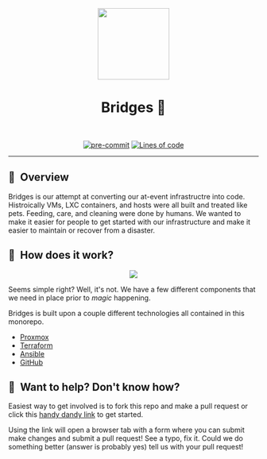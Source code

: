<div align="center">
  <img src="docs/assets/clu2.jpg?raw=true" align="center" height="144px"/>

# Bridges 🌉

</div>

<br/>

<div align="center">

[![pre-commit](https://img.shields.io/badge/pre--commit-enabled-brightgreen?logo=pre-commit&logoColor=white&style=for-the-badge)](https://github.com/pre-commit/pre-commit)
[![Lines of code](https://img.shields.io/tokei/lines/github/magfest/bridges?style=for-the-badge&color=brightgreen&label=lines&logo=codefactor&logoColor=white)](https://github.com/magfest/bridges/graphs/contributors)

</div>

---

## :book:&nbsp; Overview

Bridges is our attempt at converting our at-event infrastructre into code. Histroically VMs, LXC containers, and hosts were all built and treated like pets. Feeding, care, and cleaning were done by humans. We wanted to make it easier for people to get started with our infrastructure and make it easier to maintain or recover from a disaster.

## :telescope:&nbsp; How does it work?

<div align="center">

[![](https://mermaid.ink/img/eyJjb2RlIjoiZ3JhcGggVERcbiAgICBBW1lvdSBtYWtlIHNvbWUgYXdlc29tZSBjb2RlXSAtLT58Q3JlYXRlIHB1bGwgUmVxdWVzdHwgQihXZSBtZXJnZSB0aGUgcHVsbCByZXF1ZXN0KVxuICAgIEIgLS0-IEN7R2l0aHViIHJ1bnMgY29kZSBjaGVja3N9XG4gICAgQyAtLT58RGVwbG95bWVudHwgRFtEZXZdXG4gICAgRCAtLT58TG9va3MgZ29vZD8gUHVzaCB0byBQcm9kIXwgRVtQcm9maXQhXSBcbiIsIm1lcm1haWQiOnsidGhlbWUiOiJkZWZhdWx0In0sInVwZGF0ZUVkaXRvciI6ZmFsc2UsImF1dG9TeW5jIjp0cnVlLCJ1cGRhdGVEaWFncmFtIjpmYWxzZX0)](https://mermaid.live/edit#eyJjb2RlIjoiZ3JhcGggVERcbiAgICBBW1lvdSBtYWtlIHNvbWUgYXdlc29tZSBjb2RlXSAtLT58Q3JlYXRlIHB1bGwgUmVxdWVzdHwgQihXZSBtZXJnZSB0aGUgcHVsbCByZXF1ZXN0KVxuICAgIEIgLS0-IEN7R2l0aHViIHJ1bnMgY29kZSBjaGVja3N9XG4gICAgQyAtLT58RGVwbG95bWVudHwgRFtEZXZdXG4gICAgRCAtLT58TG9va3MgZ29vZD8gUHVzaCB0byBQcm9kIXwgRVtQcm9maXQhXSBcbiIsIm1lcm1haWQiOiJ7XG4gIFwidGhlbWVcIjogXCJkZWZhdWx0XCJcbn0iLCJ1cGRhdGVFZGl0b3IiOmZhbHNlLCJhdXRvU3luYyI6dHJ1ZSwidXBkYXRlRGlhZ3JhbSI6ZmFsc2V9)

</div>

Seems simple right? Well, it's not. We have a few different components that we need in place prior to _magic_ happening.

Bridges is built upon a couple different technologies all contained in this monorepo.

- [Proxmox](https://www.proxmox.com/)
- [Terraform](https://github.com/magfest/bridges/tree/main/terraform)
- [Ansible](https://github.com/magfest/bridges/tree/main/ansible)
- [GitHub](https://github.com/)

## :ferris_wheel:&nbsp; Want to help? Don't know how?

Easiest way to get involved is to fork this repo and make a pull request or click this [handy dandy link](https://github.dev/magfest/bridges/) to get started.

Using the link will open a browser tab with a form where you can submit make changes and submit a pull request! See a typo, fix it. Could we do something better (answer is probably yes) tell us with your pull request!
